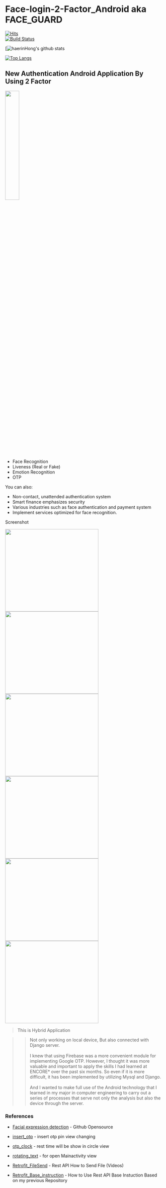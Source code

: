 # Face-login-2-Factor_Android aka FACE_GUARD

[![Hits](https://hits.seeyoufarm.com/api/count/incr/badge.svg?url=https%3A%2F%2Fgithub.com%2FhaerinHong%2FFace-login-2-Factor_Android&count_bg=%23F9E820&title_bg=%234D9C7D&icon=androidstudio.svg&icon_color=%23E2FFF5&title=Face-Guard&edge_flat=false)](https://hits.seeyoufarm.com)    
[![Build Status](https://travis-ci.org/joemccann/dillinger.svg?branch=master)](https://travis-ci.org/joemccann/dillinger) 

[![haerinHong's github stats](https://github-readme-stats.vercel.app/api?username=haerinHong&show_icons=true)

[![Top Langs](https://github-readme-stats.vercel.app/api/top-langs/?username=haerinHong&layout=compact&langs_count=8)](https://github.com/haerinHong/Face-login-2-Factor_Android)

## New Authentication Android Application By Using 2 Factor

<img src="https://user-images.githubusercontent.com/68880203/102507475-a375ad80-40c7-11eb-8c2b-62f0940a907e.png" width="30%"></img>
  -  Face Recognition
  - Liveness (Real or Fake)
  - Emotion Recognition
  - OTP
 

You can also:
  - Non-contact, unattended authentication system
- Smart finance emphasizes security
- Various industries such as face authentication and payment system
- Implement services optimized for face recognition.

Screenshot
<div>
  <img width=300, height = 265, src = https://user-images.githubusercontent.com/68880203/102507096-36621800-40c7-11eb-9bd4-f95c82486fec.jpg />
 <img width=300, height = 265, src = https://user-images.githubusercontent.com/68880203/102511388-141ec900-40cc-11eb-88a1-72e39c166e46.jpg />
 <img width=300, height = 265, src = https://user-images.githubusercontent.com/68880203/102513139-30bc0080-40ce-11eb-8520-da2200d2bb7f.jpg />
  

 <img width=300, height = 265, src = https://user-images.githubusercontent.com/68880203/102513742-f010b700-40ce-11eb-8562-22ae2dc086a2.jpg />
 <img width=300, height = 265, src = https://user-images.githubusercontent.com/68880203/102512539-7e843900-40cd-11eb-9a69-b162f3d14148.jpg />
 <img width=300, height = 265, src = https://user-images.githubusercontent.com/68880203/102513497-a0ca8680-40ce-11eb-96ad-426bee13f7d6.jpg />

</div>

> This is Hybrid Application 

>> Not only working on local device, But also connected with Django server. <br>
   <br> I knew that using Firebase was a more convenient module for implementing Google OTP. However, I thought it was more valuable and important to apply the skills I had learned at ENCORE* over the past six months. So even if it is more difficult, it has been implemented by utilizing Mysql and Django. 
<br><br>
   And I wanted to make full use of the Android technology that I learned in my major in computer engineering to carry out a series of processes that serve not only the analysis but also the device through the server.


### References

* [Facial expression detection] - Github Opensource
* [insert_otp] - insert otp pin view changing
* [otp_clock] - rest time will be show in circle view
* [rotating_text] - for open Mainactivity view
* [Retrofit_FileSend] - Rest API How to Send File (Videos)
* [Retrofit_Base_instruction] - How to Use Rest API Base Instuction Based on my previous Repository



   [dill]: <https://github.com/joemccann/dillinger>
   [insert_otp]: <https://github.com/ChaosLeung/PinView>
   
   [Facial expression detection]: <https://github.com/xionghc/Facial-Expression-Recognition>
   [otp_clock]: <https://github.com/sureshmaidaragi1919/CircularTimer>
   [rotating_text]: <https://github.com/mdg-iitr/RotatingText>
   [Retrofit_FileSend]: <https://stackoverrun.com/ko/q/12575738>
   [Retrofit_Base_instruction]: <https://github.com/haerinHong/Retrofit2>

   
   
